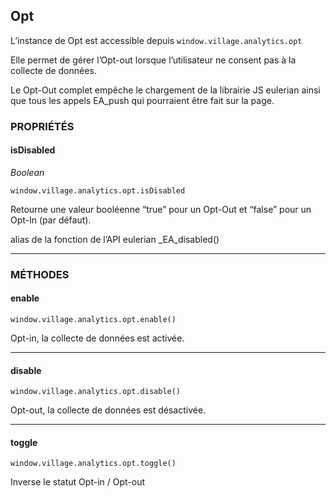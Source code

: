 ## Opt
L’instance de Opt est accessible depuis
`window.village.analytics.opt`

Elle permet de gérer l’Opt-out lorsque l’utilisateur ne consent pas à la collecte de données.

Le Opt-Out complet empêche le chargement de la librairie JS eulerian ainsi que tous les appels EA_push qui pourraient être fait sur la page.

### PROPRIÉTÉS

#### isDisabled

_Boolean_

`window.village.analytics.opt.isDisabled`

Retourne une valeur booléenne “true” pour un Opt-Out et “false” pour un Opt-In (par défaut).

alias de la fonction de l’API eulerian _EA_disabled()

* * *

### MÉTHODES

#### enable

`window.village.analytics.opt.enable()`

Opt-in, la collecte de données est activée.

* * *

#### disable

`window.village.analytics.opt.disable()`

Opt-out, la collecte de données est désactivée.

* * *

#### toggle

`window.village.analytics.opt.toggle()`

Inverse le statut Opt-in / Opt-out
